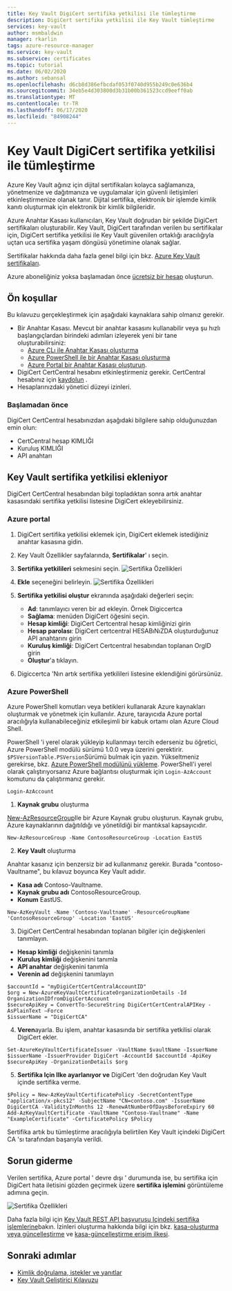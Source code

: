 ```yaml
---
title: Key Vault DigiCert sertifika yetkilisi ile tümleştirme
description: DigiCert sertifika yetkilisi ile Key Vault tümleştirme
services: key-vault
author: msmbaldwin
manager: rkarlin
tags: azure-resource-manager
ms.service: key-vault
ms.subservice: certificates
ms.topic: tutorial
ms.date: 06/02/2020
ms.author: sebansal
ms.openlocfilehash: d6cb8d386efbcdaf053f0740d955b249c0e636b4
ms.sourcegitcommit: 34eb5e4d303800d3b31b00b361523ccd9eeff0ab
ms.translationtype: MT
ms.contentlocale: tr-TR
ms.lasthandoff: 06/17/2020
ms.locfileid: "84908244"
---
```

# <a name="integrating-key-vault-with-digicert-certificate-authority"></a>Key Vault DigiCert sertifika yetkilisi ile tümleştirme

Azure Key Vault ağınız için dijital sertifikaları kolayca sağlamanıza, yönetmenize ve dağıtmanıza ve uygulamalar için güvenli iletişimleri etkinleştirmenize olanak tanır. Dijital sertifika, elektronik bir işlemde kimlik kanıtı oluşturmak için elektronik bir kimlik bilgileridir. 

Azure Anahtar Kasası kullanıcıları, Key Vault doğrudan bir şekilde DigiCert sertifikaları oluşturabilir. Key Vault, DigiCert tarafından verilen bu sertifikalar için, DigiCert sertifika yetkilisi ile Key Vault güvenilen ortaklığı aracılığıyla uçtan uca sertifika yaşam döngüsü yönetimine olanak sağlar.

Sertifikalar hakkında daha fazla genel bilgi için bkz. [Azure Key Vault sertifikaları](/azure/key-vault/certificates/about-certificates).

Azure aboneliğiniz yoksa başlamadan önce [ücretsiz bir hesap](https://azure.microsoft.com/free/?WT.mc_id=A261C142F) oluşturun.

## <a name="prerequisites"></a>Ön koşullar

Bu kılavuzu gerçekleştirmek için aşağıdaki kaynaklara sahip olmanız gerekir.
* Bir Anahtar Kasası. Mevcut bir anahtar kasasını kullanabilir veya şu hızlı başlangıçlardan birindeki adımları izleyerek yeni bir tane oluşturabilirsiniz:
   - [Azure CLı ile Anahtar Kasası oluşturma](../secrets/quick-create-cli.md)
   - [Azure PowerShell ile bir Anahtar Kasası oluşturma](../secrets/quick-create-powershell.md)
   - [Azure Portal bir Anahtar Kasası oluşturun](../secrets/quick-create-portal.md).
*   DigiCert CertCentral hesabını etkinleştirmeniz gerekir. CertCentral hesabınız için [kaydolun](https://www.digicert.com/account/signup/) .
*   Hesaplarınızdaki yönetici düzeyi izinleri.


### <a name="before-you-begin"></a>Başlamadan önce

DigiCert CertCentral hesabınızdan aşağıdaki bilgilere sahip olduğunuzdan emin olun:
-   CertCentral hesap KIMLIĞI
-   Kuruluş KIMLIĞI
-   API anahtarı

## <a name="adding-certificate-authority-in-key-vault"></a>Key Vault sertifika yetkilisi ekleniyor 
DigiCert CertCentral hesabından bilgi topladıktan sonra artık anahtar kasasındaki sertifika yetkilisi listesine DigiCert ekleyebilirsiniz.

### <a name="azure-portal"></a>Azure portal

1.  DigiCert sertifika yetkilisi eklemek için, DigiCert eklemek istediğiniz anahtar kasasına gidin. 
2.  Key Vault Özellikler sayfalarında, **Sertifikalar**' ı seçin.
3.  **Sertifika yetkilileri** sekmesini seçin. ![ Sertifika Özellikleri](../media/certificates/how-to-integrate-certificate-authority/select-certificate-authorities.png)
4.  **Ekle** seçeneğini belirleyin.
 ![Sertifika Özellikleri](../media/certificates/how-to-integrate-certificate-authority/add-certificate-authority.png)
5.  **Sertifika yetkilisi oluştur** ekranında aşağıdaki değerleri seçin:
    -   **Ad**: tanımlayıcı veren bir ad ekleyin. Örnek Digiccertca
    -   **Sağlama**: menüden DigiCert öğesini seçin.
    -   **Hesap kimliği**: DigiCert Certcentral hesap kimliğinizi girin
    -   **Hesap parolası**: DigiCert certcentral HESABıNıZDA oluşturduğunuz API anahtarını girin
    -   **Kuruluş kimliği**: DigiCert Certcentral hesabından toplanan OrgID girin 
    -   **Oluştur**'a tıklayın.
   
6.  Digiccertca 'Nın artık sertifika yetkilileri listesine eklendiğini görürsünüz.


### <a name="azure-powershell"></a>Azure PowerShell

Azure PowerShell komutları veya betikleri kullanarak Azure kaynakları oluşturmak ve yönetmek için kullanılır. Azure, tarayıcıda Azure portal aracılığıyla kullanabileceğiniz etkileşimli bir kabuk ortamı olan Azure Cloud Shell.

PowerShell 'i yerel olarak yükleyip kullanmayı tercih ederseniz bu öğretici, Azure PowerShell modülü sürümü 1.0.0 veya üzerini gerektirir. `$PSVersionTable.PSVersion`Sürümü bulmak için yazın. Yükseltmeniz gerekirse, bkz. [Azure PowerShell modülünü yükleme](/powershell/azure/install-az-ps). PowerShell'i yerel olarak çalıştırıyorsanız Azure bağlantısı oluşturmak için `Login-AzAccount` komutunu da çalıştırmanız gerekir.

```azurepowershell-interactive
Login-AzAccount
```

1.  **Kaynak grubu** oluşturma

[New-AzResourceGroup](/powershell/module/az.resources/new-azresourcegroup)Ile bir Azure Kaynak grubu oluşturun. Kaynak grubu, Azure kaynaklarının dağıtıldığı ve yönetildiği bir mantıksal kapsayıcıdır. 

```azurepowershell-interactive
New-AzResourceGroup -Name ContosoResourceGroup -Location EastUS
```

2. **Key Vault** oluşturma

Anahtar kasanız için benzersiz bir ad kullanmanız gerekir. Burada "contoso-Vaultname", bu kılavuz boyunca Key Vault adıdır.

- **Kasa adı** Contoso-Vaultname.
- **Kaynak grubu adı** ContosoResourceGroup.
- **Konum** EastUS.

```azurepowershell-interactive
New-AzKeyVault -Name 'Contoso-Vaultname' -ResourceGroupName 'ContosoResourceGroup' -Location 'EastUS'
```

3. DigiCert CertCentral hesabından toplanan bilgiler için değişkenleri tanımlayın.

- **Hesap kimliği** değişkenini tanımla
- **Kuruluş kimliği** değişkenini tanımla
- **API anahtar** değişkenini tanımla
- **Verenin ad** değişkenini tanımlayın

```azurepowershell-interactive
$accountId = "myDigiCertCertCentralAccountID"
$org = New-AzureKeyVaultCertificateOrganizationDetails -Id OrganizationIDfromDigiCertAccount
$secureApiKey = ConvertTo-SecureString DigiCertCertCentralAPIKey -AsPlainText –Force
$issuerName = "DigiCertCA"
```

4. **Veren**ayarla. Bu işlem, anahtar kasasında bir sertifika yetkilisi olarak DigiCert ekler.
```azurepowershell-interactive
Set-AzureKeyVaultCertificateIssuer -VaultName $vaultName -IssuerName $issuerName -IssuerProvider DigiCert -AccountId $accountId -ApiKey $secureApiKey -OrganizationDetails $org
```

5. **Sertifika Için Ilke ayarlanıyor ve** DigiCert 'den doğrudan Key Vault içinde sertifika verme.

```azurepowershell-interactive
$Policy = New-AzKeyVaultCertificatePolicy -SecretContentType "application/x-pkcs12" -SubjectName "CN=contoso.com" -IssuerName DigiCertCA -ValidityInMonths 12 -RenewAtNumberOfDaysBeforeExpiry 60
Add-AzKeyVaultCertificate -VaultName "Contoso-Vaultname" -Name "ExampleCertificate" -CertificatePolicy $Policy
```

Sertifika artık bu tümleştirme aracılığıyla belirtilen Key Vault içindeki DigiCert CA 'sı tarafından başarıyla verildi.

## <a name="troubleshoot"></a>Sorun giderme

Verilen sertifika, Azure portal ' devre dışı ' durumunda ise, bu sertifika için DigiCert hata iletisini gözden geçirmek üzere **sertifika işlemini** görüntüleme adımına geçin.

 ![Sertifika Özellikleri](../media/certificates/how-to-integrate-certificate-authority/certificate-operation-select.png)

Daha fazla bilgi için [Key Vault REST API başvurusu Içindeki sertifika işlemlerine](/rest/api/keyvault)bakın. İzinleri oluşturma hakkında bilgi için bkz. [kasa-oluşturma veya güncelleştirme](/rest/api/keyvault/vaults/createorupdate) ve [kasa-güncelleştirme erişim ilkesi](/rest/api/keyvault/vaults/updateaccesspolicy).

## <a name="next-steps"></a>Sonraki adımlar

- [Kimlik doğrulama, istekler ve yanıtlar](../general/authentication-requests-and-responses.md)
- [Key Vault Geliştirici Kılavuzu](../general/developers-guide.md)
